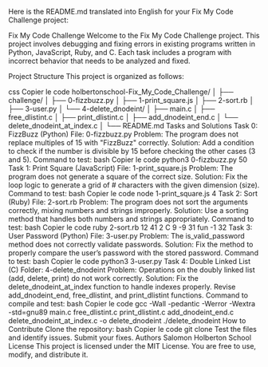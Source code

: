 
Here is the README.md translated into English for your Fix My Code Challenge project:

Fix My Code Challenge
Welcome to the Fix My Code Challenge project. This project involves debugging and fixing errors in existing programs written in Python, JavaScript, Ruby, and C. Each task includes a program with incorrect behavior that needs to be analyzed and fixed.

Project Structure
This project is organized as follows:

css
Copier le code
holbertonschool-Fix_My_Code_Challenge/
│
├── challenge/
│   ├── 0-fizzbuzz.py
│   ├── 1-print_square.js
│   ├── 2-sort.rb
│   ├── 3-user.py
│   └── 4-delete_dnodeint/
│       ├── main.c
│       ├── free_dlistint.c
│       ├── print_dlistint.c
│       ├── add_dnodeint_end.c
│       └── delete_dnodeint_at_index.c
│
└── README.md
Tasks and Solutions
Task 0: FizzBuzz (Python)
File: 0-fizzbuzz.py
Problem: The program does not replace multiples of 15 with "FizzBuzz" correctly.
Solution: Add a condition to check if the number is divisible by 15 before checking the other cases (3 and 5).
Command to test:
bash
Copier le code
python3 0-fizzbuzz.py 50
Task 1: Print Square (JavaScript)
File: 1-print_square.js
Problem: The program does not generate a square of the correct size.
Solution: Fix the loop logic to generate a grid of # characters with the given dimension (size).
Command to test:
bash
Copier le code
node 1-print_square.js 4
Task 2: Sort (Ruby)
File: 2-sort.rb
Problem: The program does not sort the arguments correctly, mixing numbers and strings improperly.
Solution: Use a sorting method that handles both numbers and strings appropriately.
Command to test:
bash
Copier le code
ruby 2-sort.rb 12 41 2 C 9 -9 31 fun -1 32
Task 3: User Password (Python)
File: 3-user.py
Problem: The is_valid_password method does not correctly validate passwords.
Solution: Fix the method to properly compare the user’s password with the stored password.
Command to test:
bash
Copier le code
python3 3-user.py
Task 4: Double Linked List (C)
Folder: 4-delete_dnodeint
Problem: Operations on the doubly linked list (add, delete, print) do not work correctly.
Solution:
Fix the delete_dnodeint_at_index function to handle indexes properly.
Revise add_dnodeint_end, free_dlistint, and print_dlistint functions.
Command to compile and test:
bash
Copier le code
gcc -Wall -pedantic -Werror -Wextra -std=gnu89 main.c free_dlistint.c print_dlistint.c add_dnodeint_end.c delete_dnodeint_at_index.c -o delete_dnodeint
./delete_dnodeint
How to Contribute
Clone the repository:
bash
Copier le code
git clone <your-repository-link>
Test the files and identify issues.
Submit your fixes.
Authors
Salomon
Holberton School
License
This project is licensed under the MIT License. You are free to use, modify, and distribute it.